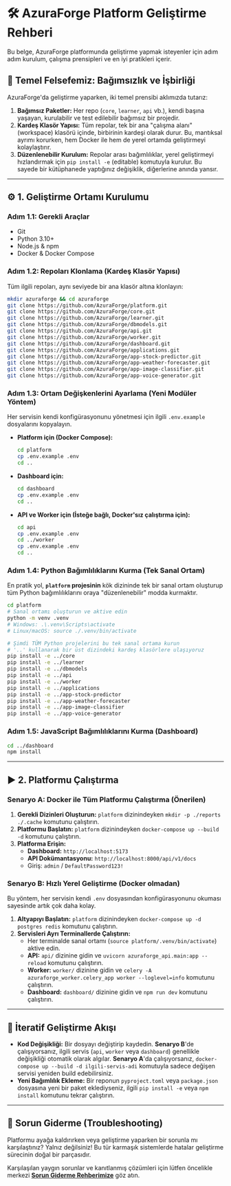 # 🛠️ AzuraForge Platform Geliştirme Rehberi

Bu belge, AzuraForge platformunda geliştirme yapmak isteyenler için adım adım kurulum, çalışma prensipleri ve en iyi pratikleri içerir.

## 🎯 Temel Felsefemiz: Bağımsızlık ve İşbirliği

AzuraForge'da geliştirme yaparken, iki temel prensibi aklımızda tutarız:

1.  **Bağımsız Paketler:** Her repo (`core`, `learner`, `api` vb.), kendi başına yaşayan, kurulabilir ve test edilebilir bağımsız bir projedir.
2.  **Kardeş Klasör Yapısı:** Tüm repolar, tek bir ana "çalışma alanı" (workspace) klasörü içinde, birbirinin kardeşi olarak durur. Bu, mantıksal ayrımı korurken, hem Docker ile hem de yerel ortamda geliştirmeyi kolaylaştırır.
3.  **Düzenlenebilir Kurulum:** Repolar arası bağımlılıklar, yerel geliştirmeyi hızlandırmak için `pip install -e` (editable) komutuyla kurulur. Bu sayede bir kütüphanede yaptığınız değişiklik, diğerlerine anında yansır.

---

## ⚙️ 1. Geliştirme Ortamı Kurulumu

### Adım 1.1: Gerekli Araçlar

*   Git
*   Python 3.10+
*   Node.js & npm
*   Docker & Docker Compose

### Adım 1.2: Repoları Klonlama (Kardeş Klasör Yapısı)

Tüm ilgili repoları, aynı seviyede bir ana klasör altına klonlayın:
```bash
mkdir azuraforge && cd azuraforge
git clone https://github.com/AzuraForge/platform.git
git clone https://github.com/AzuraForge/core.git
git clone https://github.com/AzuraForge/learner.git
git clone https://github.com/AzuraForge/dbmodels.git
git clone https://github.com/AzuraForge/api.git
git clone https://github.com/AzuraForge/worker.git
git clone https://github.com/AzuraForge/dashboard.git
git clone https://github.com/AzuraForge/applications.git
git clone https://github.com/AzuraForge/app-stock-predictor.git
git clone https://github.com/AzuraForge/app-weather-forecaster.git
git clone https://github.com/AzuraForge/app-image-classifier.git
git clone https://github.com/AzuraForge/app-voice-generator.git
```

### Adım 1.3: Ortam Değişkenlerini Ayarlama (Yeni Modüler Yöntem)

Her servisin kendi konfigürasyonunu yönetmesi için ilgili `.env.example` dosyalarını kopyalayın.

*   **Platform için (Docker Compose):**
    ```bash
    cd platform
    cp .env.example .env
    cd ..
    ```
*   **Dashboard için:**
    ```bash
    cd dashboard
    cp .env.example .env
    cd ..
    ```
*   **API ve Worker için (İsteğe bağlı, Docker'sız çalıştırma için):**
    ```bash
    cd api
    cp .env.example .env
    cd ../worker
    cp .env.example .env
    cd .. 
    ```

### Adım 1.4: Python Bağımlılıklarını Kurma (Tek Sanal Ortam)

En pratik yol, **`platform` projesinin** kök dizininde tek bir sanal ortam oluşturup tüm Python bağımlılıklarını oraya "düzenlenebilir" modda kurmaktır.
```bash
cd platform
# Sanal ortamı oluşturun ve aktive edin
python -m venv .venv
# Windows: .\.venv\Scripts\activate
# Linux/macOS: source ./.venv/bin/activate

# Şimdi TÜM Python projelerini bu tek sanal ortama kurun
# '..' kullanarak bir üst dizindeki kardeş klasörlere ulaşıyoruz
pip install -e ../core
pip install -e ../learner
pip install -e ../dbmodels
pip install -e ../api
pip install -e ../worker
pip install -e ../applications
pip install -e ../app-stock-predictor
pip install -e ../app-weather-forecaster
pip install -e ../app-image-classifier
pip install -e ../app-voice-generator
```

### Adım 1.5: JavaScript Bağımlılıklarını Kurma (Dashboard)
```bash
cd ../dashboard
npm install
```

---

## ▶️ 2. Platformu Çalıştırma

### Senaryo A: Docker ile Tüm Platformu Çalıştırma (Önerilen)

1.  **Gerekli Dizinleri Oluşturun:** `platform` dizinindeyken `mkdir -p ./reports ./.cache` komutunu çalıştırın.
2.  **Platformu Başlatın:** `platform` dizinindeyken `docker-compose up --build -d` komutunu çalıştırın.
3.  **Platforma Erişin:**
    *   **Dashboard:** `http://localhost:5173`
    *   **API Dokümantasyonu:** `http://localhost:8000/api/v1/docs`
    *   Giriş: `admin` / `DefaultPassword123!`

### Senaryo B: Hızlı Yerel Geliştirme (Docker olmadan)

Bu yöntem, her servisin kendi `.env` dosyasından konfigürasyonunu okuması sayesinde artık çok daha kolay.

1.  **Altyapıyı Başlatın:** `platform` dizinindeyken `docker-compose up -d postgres redis` komutunu çalıştırın.
2.  **Servisleri Ayrı Terminallerde Çalıştırın:**
    *   Her terminalde sanal ortamı (`source platform/.venv/bin/activate`) aktive edin.
    *   **API:** `api/` dizinine gidin ve `uvicorn azuraforge_api.main:app --reload` komutunu çalıştırın.
    *   **Worker:** `worker/` dizinine gidin ve `celery -A azuraforge_worker.celery_app worker --loglevel=info` komutunu çalıştırın.
    *   **Dashboard:** `dashboard/` dizinine gidin ve `npm run dev` komutunu çalıştırın.

---

## 🔄 İteratif Geliştirme Akışı

*   **Kod Değişikliği:** Bir dosyayı değiştirip kaydedin. **Senaryo B**'de çalışıyorsanız, ilgili servis (`api`, `worker` veya `dashboard`) genellikle değişikliği otomatik olarak algılar. **Senaryo A**'da çalışıyorsanız, `docker-compose up --build -d ilgili-servis-adi` komutuyla sadece değişen servisi yeniden build edebilirsiniz.
*   **Yeni Bağımlılık Ekleme:** Bir reponun `pyproject.toml` veya `package.json` dosyasına yeni bir paket eklediyseniz, ilgili `pip install -e` veya `npm install` komutunu tekrar çalıştırın.

---

## 🐞 Sorun Giderme (Troubleshooting)

Platformu ayağa kaldırırken veya geliştirme yaparken bir sorunla mı karşılaştınız? Yalnız değilsiniz! Bu tür karmaşık sistemlerde hatalar geliştirme sürecinin doğal bir parçasıdır.

Karşılaşılan yaygın sorunlar ve kanıtlanmış çözümleri için lütfen öncelikle merkezi **[Sorun Giderme Rehberimize](./TROUBLESHOOTING_GUIDE.md)** göz atın.